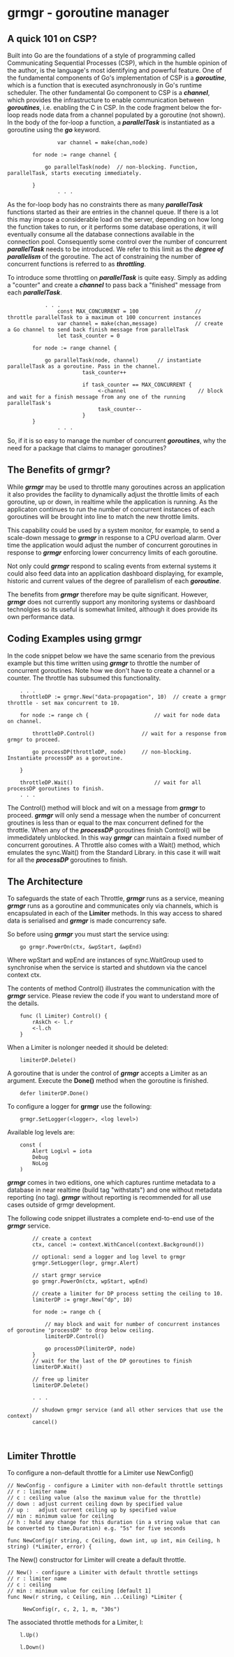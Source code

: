 # grmgr - goroutine manager

## A quick 101 on CSP?

Built into Go are the foundations of a style of programming called Communicating Sequential Processes (CSP), which in the humble opinion of the author, is the language's most identifying and powerful feature. One of the fundamental components of Go's implementation of CSP is a **_goroutine_**, which is a function that is executed asynchronously in Go's runtime scheduler. The other fundamental Go component to CSP is a **_channel_**, which provides the infrastructure to enable communication between **_goroutines_**, i.e. enabling the C in CSP. In the code fragment below the for-loop reads node data from a channel populated by a goroutine (not shown). In the body of the for-loop a function, a **_parallelTask_** is instantiated as a goroutine using the **_go_** keyword. 

```		. . .
                var channel = make(chan,node)

		for node := range channel {

			go parallelTask(node)  // non-blocking. Function, parallelTask, starts executing immediately.

		}
                . . .
```

As the for-loop body has no constraints there as many **_parallelTask_** functions started as their are entries in the channel queue. If there is a lot this may impose a considerable load on the server, depending on how long the function takes to run, or it performs some database operations, it will eventually consume all the database connections available in the connection pool.  Consequently some control over the number of concurrent **_parallelTask_** needs to be introduced. We refer to this limit as the **_degree of parallelism_** of the goroutine.  The act of constraining the number of concurrent functions is referred to as **_throttling_**. 

To introduce some throttling on **_parallelTask_** is quite easy. Simply as adding a "counter" and create a  **_channel_** to pass back a "finished" message from each **_parallelTask_**.

```
	        . . .
                const MAX_CONCURRENT = 100                  // throttle parallelTask to a maximum ot 100 concurrent instances
                var channel = make(chan,message)            // create a Go channel to send back finish message from parallelTask
                let task_counter = 0                 

		for node := range channel {

			go parallelTask(node, channel)      // instantiate parallelTask as a goroutine. Pass in the channel.
                        task_counter++

                        if task_counter == MAX_CONCURRENT {
                             <-channel                       // block and wait for a finish message from any one of the running parallelTask's
                             task_counter--
                        }
		}
                . . .
```
So, if it is so easy to manage the number of concurrent **_goroutines_**, why the need for a package that claims to manager goroutines?

## The Benefits of grmgr?

While **_grmgr_** may be used to throttle many goroutines across an application it also provides the facility to dynamically adjust the throttle limits of each goroutine, up or down, in realtime while the application is running. As the applicaton continues to run the number of concurrent instances of each goroutines will be brought into line to match the new throttle limits. 

This capability could be used by a system monitor, for example, to send a scale-down message to  **_grmgr_** in response to a CPU overload alarm. Over time the application would adjust the number of concurrent goroutines in response to **_grmgr_** enforcing lower concurrency limits of each goroutine. 

Not only could **_grmgr_** respond to scaling events from external systems it could also feed data into an application dashboard displaying, for example, historic and current values of the  degree of parallelism of each **_goroutine_**. 

The benefits from **_grmgr_** therefore may be quite significant. However, **_grmgr_** does not currently support any monitoring systems or dashboard technolgies so its useful is somewhat limited, although it does provide its own performance data.

## Coding Examples using grmgr

In the code snippet below we have the same scenario from the previous example but this time written using **_grmgr_** to throttle the number of concurrent goroutines. Note how we don't have to create a channel or a counter. The throttle has subsumed this functionality.


```
	. . .
	throttleDP := grmgr.New("data-propagation", 10)  // create a grmgr throttle - set max concurrent to 10.
	
	for node := range ch {                     // wait for node data on channel.
	
		throttleDP.Control()               // wait for a response from grmgr to proceed.
			
		go processDP(throttleDP, node)     // non-blocking. Instantiate processDP as a goroutine. 

	}

	throttleDP.Wait()                          // wait for all processDP goroutines to finish.
	. . .
```

The Control() method will block and wit on a message from **_grmgr_** to proceed. **_grmgr_** will only send a message when the number of concurrent groutines is less than or equal to the max concurrent defined for the throttle. When any of the **_processDP_** goroutines finish Control() will be immedidately unblocked.
In this way **_grmgr_** can maintain a fixed number of concurrent goroutines. A Throttle also comes with a Wait() method, which emulates the sync.Wait() from the Standard Library. in this case it will wait for all the **_processDP_** goroutines to finish.

## The Architecture

To safeguards the state of each Throttle, **_grmgr_** runs as a service, meaning  **_grmgr_** runs as a goroutine and communicates only via channels, which is encapsulated in each of the __Limiter__ methods. In this way access to shared data is serialised and **_grmgr_** is made concurrency safe.

So before using  **_grmgr_**  you must start the service using:

```
 	go grmgr.PowerOn(ctx, &wpStart, &wpEnd) 
```

Where wpStart and wpEnd are instances of sync.WaitGroup used to synchronise when the service is started and shutdown via the cancel context ctx.

The contents of method Control() illustrates the communication with the **_grmgr_** service. Please review the code if you want to understand more of the details.

```
	func (l Limiter) Control() {
		rAskCh <- l.r
		<-l.ch
	}
```
 
When a Limiter is nolonger needed it should be deleted:

```
	limiterDP.Delete()
```

A goroutine that is under the control of **_grmgr_** accepts a Limiter as an argument. Execute the __Done()__ method when the goroutine is finished.

```
	defer limiterDP.Done()
```

To configure a logger for __grmgr__ use the following:
```
	grmgr.SetLogger(<logger>, <log level>) 
```
Available log levels are:
```
	const (
		Alert LogLvl = iota
		Debug
		NoLog
	)
```

 **_grmgr_** comes in two editions, one which captures runtime metadata to a database in near realtime (build tag "withstats") and one without metadata reporting (no tag).
 **_grmgr_** without reporting is recommended for all use cases outside of grmgr development.

The following code snippet illustrates a complete end-to-end use of the **_grmgr_** service.

```
		// create a context
		ctx, cancel := context.WithCancel(context.Background())
		
		// optional: send a logger and log level to grmgr 
		grmgr.SetLogger(logr, grmgr.Alert)
		
		// start grmgr service
		go grmgr.PowerOn(ctx, wpStart, wpEnd) 
		
		// create a limiter for DP process setting the ceiling to 10.
		limiterDP := grmgr.New("dp", 10)
		
		for node := range ch {
			
			// may block and wait for number of concurrent instances of goroutine 'processDP' to drop below ceiling.
			limiterDP.Control()
			
			go processDP(limiterDP, node)
		}
		// wait for the last of the DP goroutines to finish
		limiterDP.Wait()
		
		// free up limiter
		limiterDP.Delete()
		
		. . .
		
		// shudown grmgr service (and all other services that use the context)
		cancel()
		
		
```

## Limiter Throttle

To configure a non-default throttle for a Limiter use NewConfig()
```
// NewConfig - configure a Limiter with non-default throttle settings
// r : limiter name
// c : ceiling value (also the maximum value for the throttle)
// down : adjust current ceiling down by specified value
// up :   adjust current ceiling up by specified value
// min : minimum value for ceiling
// h : hold any change for this duration (in a string value that can be converted to time.Duration) e.g. "5s" for five seconds

func NewConfig(r string, c Ceiling, down int, up int, min Ceiling, h string) (*Limiter, error) {

```
The New() constructor for Limiter will create a default throttle.
```
// New() - configure a Limiter with default throttle settings
// r : limiter name
// c : ceiling 
// min : minimum value for ceiling [default 1]
func New(r string, c Ceiling, min ...Ceiling) *Limiter {

	 NewConfig(r, c, 2, 1, m, "30s")
```
The associated throttle methods for a Limiter, l:
```
	l.Up()

	l.Down()
```
